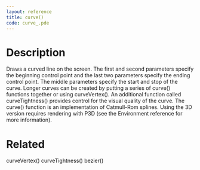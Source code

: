 ```yaml
---
layout: reference
title: curve()
code: curve_.pde
---
```


# Description

Draws a curved line on the screen. The first and second parameters specify the beginning control point and the last two parameters specify the ending control point. The middle parameters specify the start and stop of the curve. Longer curves can be created by putting a series of curve() functions together or using curveVertex(). An additional function called curveTightness() provides control for the visual quality of the curve. The curve() function is an implementation of Catmull-Rom splines. Using the 3D version requires rendering with P3D (see the Environment reference for more information).

# Related

curveVertex()
curveTightness()
bezier()
